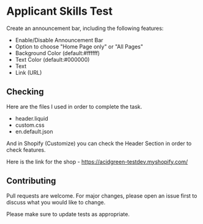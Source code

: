 # Applicant Skills Test

Create an announcement bar, including the following features:

- Enable/Disable Announcement Bar
- Option to choose "Home Page only" or "All Pages"
- Background Color (default:#ffffff)
- Text Color (default:#000000)
- Text
- Link (URL)


## Checking

Here are the files I used in order to complete the task.

- header.liquid
- custom.css
- en.default.json

And in Shopify (Customize) you can check the Header Section in order to check features.  

Here is the link for the shop - https://acidgreen-testdev.myshopify.com/

## Contributing
Pull requests are welcome. For major changes, please open an issue first to discuss what you would like to change.

Please make sure to update tests as appropriate.
